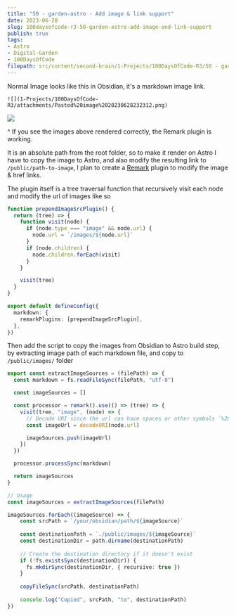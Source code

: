 ```yaml
---
title: "50 - garden-astro - Add image & link support"
date: 2023-06-28
slug: 100daysofcode-r3-50-garden-astro-add-image-and-link-support
publish: true
tags:
- Astro
- Digital-Garden
- 100DaysOfCode
filepath: src/content/second-brain/1-Projects/100DaysOfCode-R3/50 - garden-astro - Add image & link support.md
---
```


Normal Image looks like this in Obsidian, it's a markdown image link.

`![](1-Projects/100DaysOfCode-R3/attachments/Pasted%20image%2020230628232312.png)`

![](1-Projects/100DaysOfCode-R3/attachments/Pasted%20image%2020230628232312.png)

^ If you see the images above rendered correctly, the Remark plugin is working.

It is an absolute path from the root folder, so to make it render on Astro I have to copy the image to Astro, and also modify the resulting link to `/public/path-to-image`, I plan to create a [Remark](https://github.com/remarkjs/remark) plugin to modify the image & href links.

The plugin itself is a tree traversal function that recursively visit each node and modify the url of images like so

```typescript
function prependImageSrcPlugin() {
  return (tree) => {
    function visit(node) {
      if (node.type === "image" && node.url) {
        node.url = `/images/${node.url}`
      }
      if (node.children) {
        node.children.forEach(visit)
      }
    }

    visit(tree)
  }
}

export default defineConfig({
  markdown: {
    remarkPlugins: [prependImageSrcPlugin],
  },
})
```

Then add the script to copy the images from Obsidian to Astro build step, by extracting image path of each markdown file, and copy to `/public/images/` folder

```typescript
export const extractImageSources = (filePath) => {
  const markdown = fs.readFileSync(filePath, "utf-8")

  const imageSources = []

  const processor = remark().use(() => (tree) => {
    visit(tree, "image", (node) => {
      // Decode URI since the url can have spaces or other symbols `%20`
      const imageUrl = decodeURI(node.url)

      imageSources.push(imageUrl)
    })
  })

  processor.processSync(markdown)

  return imageSources
}

// Usage
const imageSources = extractImageSources(filePath)

imageSources.forEach((imageSource) => {
    const srcPath = `/your/obsidian/path/${imageSource}`
    
    const destinationPath = `./public/images/${imageSource}`
    const destinationDir = path.dirname(destinationPath)
    
    // Create the destination directory if it doesn't exist
    if (!fs.existsSync(destinationDir)) {
      fs.mkdirSync(destinationDir, { recursive: true })
    }
    
    copyFileSync(srcPath, destinationPath)
    
    console.log("Copied", srcPath, "to", destinationPath)
})
```
